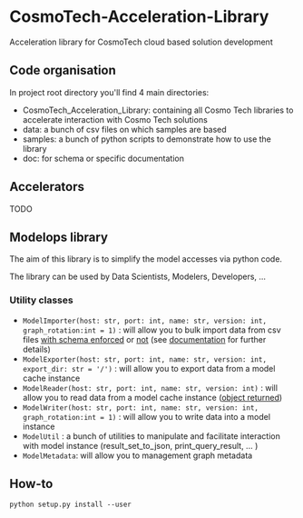 # CosmoTech-Acceleration-Library
Acceleration library for CosmoTech cloud based solution development

## Code organisation

In project root directory you'll find 4 main directories:

* CosmoTech_Acceleration_Library: containing all Cosmo Tech libraries to accelerate interaction with Cosmo Tech solutions
* data: a bunch of csv files on which samples are based
* samples: a bunch of python scripts to demonstrate how to use the library
* doc: for schema or specific documentation

## Accelerators

TODO

## Modelops library

The aim of this library is to simplify the model accesses via python code.

The library can be used by Data Scientists, Modelers, Developers, ...

### Utility classes

* `ModelImporter(host: str, port: int, name: str, version: int, graph_rotation:int = 1)` : will allow you to bulk import data from csv files [with schema enforced](docs/samples/modelops/Bulk_Import_from_CSV_with_schema.py) or [not](docs/samples/modelops/Bulk_Import_from_CSV_without_schema.py) (see [documentation](https://github.com/RedisGraph/redisgraph-bulk-loader#input-schemas) for further details)
* `ModelExporter(host: str, port: int, name: str, version: int, export_dir: str = '/')` : will allow you to export data from a model cache instance
* `ModelReader(host: str, port: int, name: str, version: int)` : will allow you to read data from a model cache instance ([object returned](https://github.com/RedisGraph/redisgraph-py/blob/master/redisgraph/query_result.py))
* `ModelWriter(host: str, port: int, name: str, version: int, graph_rotation:int = 1)` : will allow you to write data into a model instance
* `ModelUtil` : a bunch of utilities to manipulate and facilitate interaction with model instance (result_set_to_json, print_query_result, ... )
* `ModelMetadata`: will allow you to management graph metadata

## How-to

`python setup.py install --user`


